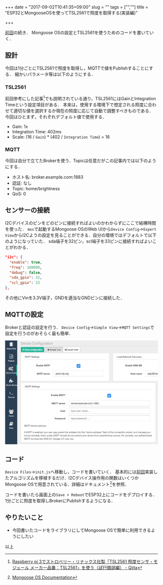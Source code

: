 +++
date = "2017-09-02T10:41:35+09:00"
slug = ""
tags = ["",""]
title = "ESP32とMongooseOSを使ってTSL2561で照度を取得する(実装編)"

+++

[前回](../tsl2561-with-mongoose-os-on-esp32-01/)の続き．
Mongoose OSの設定とTSL2561を使うためのコードを書いていく．

## 設計
今回は1分ごとにTSL2561で照度を取得し，MQTTで値をPublishすることにする．
細かいパラメータ等は以下のようにする．

### TSL2561
前回参考にした記事[^1]でも説明されている通り，TSL2561にはGainとIntegration Timeという設定項目がある．
本来は，使用する環境下で想定される照度に合わせて適切な値を選択するか現在の照度に応じて自動で調整すべきものである．
今回はひとまず，それぞれデフォルト値で使用する．

* Gain: 1x
* Integration Time: 402ms
* Scale: (16 / `Gain`) * (402 / `Integration Time`) = 16

### MQTT
今回は自分で立てたBrokerを使う．Topicは任意だがこの記事内では以下のようにする．

* ホスト名: broker.example.com:1883
* 認証: なし
* Topic: home/brightness
* QoS: 0

## センサーの接続
I2Cデバイスのピンをどのピンに接続すればよいのかわからずにここで結構時間を使った．
`mos`で起動するMongoose OSのWeb UIから`Device Config`→`Expert View`からI2Cようの設定を見ることができる．自分の環境ではデフォルトで以下のようになっていた．
sda端子を32ピン，scl端子を33ピンに接続すればよいことがわかる．

``` json
"i2c": {
  "enable": true,
  "freq": 100000,
  "debug": false,
  "sda_gpio": 32,
  "scl_gpio": 33
},
```

その他にVinを3.3V端子，GNDを適当なGNDピンに接続した．

## MQTTの設定
Brokerと認証の設定を行う．
`Device Config`→`Simple View`→`MQTT Settings`で設定を行うのがおそらく最も簡単．

![01.jpg](/tsl2561-with-mongoose-os-on-esp32-02/01.jpg)

## コード
`Device Files`→`init.js`へ移動し，コードを書いていく．
基本的には[前回](../tsl2561-with-mongoose-os-on-esp32-01/)実装したアルゴリズムを移植するだけ．I2Cデバイス操作用の関数はいくつかMongoose OSで用意されている．詳細はドキュメント[^2]を参照．

<script src="https://gist.github.com/uyorum/f988ab4bd4ae90fb5dd7c6950e6c7110.js"></script>

コードを書いたら画面上の`Save + Reboot`でESP32上にコードをデプロイする．1分ごとに照度を取得しBrokerにPublishするようになる．

## やりたいこと
* 今回書いたコードをライブラリにしてMongoose OSで簡単に利用できるようにしたい

以上

[^1]: [Raspberry pi 3でストロベリー・リナックス社製「TSL2561 照度センサ・モジュール メーカー品番：TSL2561」を使う（試行錯誤編） - Qiita](http://qiita.com/boyaki_machine/items/a238e9d03455a2eea26e)
[^2]: [Mongoose OS Documentation](https://mongoose-os.com/docs/libraries/hardware/i2c.html)
